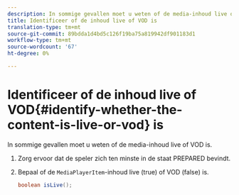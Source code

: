 ```yaml
---
description: In sommige gevallen moet u weten of de media-inhoud live of VOD is.
title: Identificeer of de inhoud live of VOD is
translation-type: tm+mt
source-git-commit: 89bdda1d4bd5c126f19ba75a819942df901183d1
workflow-type: tm+mt
source-wordcount: '67'
ht-degree: 0%

---
```



# Identificeer of de inhoud live of VOD{#identify-whether-the-content-is-live-or-vod} is

In sommige gevallen moet u weten of de media-inhoud live of VOD is.

1. Zorg ervoor dat de speler zich ten minste in de staat PREPARED bevindt.
1. Bepaal of de `MediaPlayerItem`-inhoud live (true) of VOD (false) is.

   ```java
   boolean isLive();
   ```


